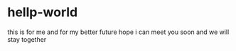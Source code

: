 # hellp-world
this is for me and for my better future
hope i can meet you soon and we will stay together
